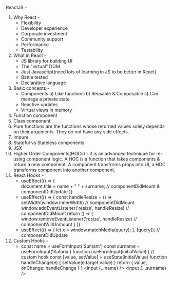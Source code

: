 ReactJS -

1. Why React -
    - Flexibility
    - Developer experience
    - Corporate investment
    - Community support
    - Performance
    - Testability
1. What in React -
    - JS library for building UI
    - The "virtual" DOM
    - Just Javascript(need lots of learning in JS to be better in React)
    - Battle tested
    - Declarative language
2. Basic concepts -
    - Components
        a) Like functions
        b) Reusable & Composable
        c) Can manage a private state
    - Reactive updates
    - Virtual views in memory
3. Function component
4. Class component
5. Pure functions are the functions whose returned values solely depends on their arguments. They do not have any side effects.
6. Impure
7. Stateful vs Stateless components
8. JSX
9. Higher Order Components(HOCs) - it is an advanced technique for re-using component logic. A HOC is a function that takes components & return a new component. A component transforms props into UI, a HOC transforms component into another component.
10. React Hooks -
    - useEffect(() => {        
        document.title = name + " " + surname; // componentDidMount & componentDidUpdate
    })
    - useEffect(() => {
        const handleResize = () => setWidth(window.innerWidth) // componentDidMount
        window.addEventListener('resize', handleResize) // componentDidMount
        return () => {
            window.removeEventListener('resize', handleResize) // componentWillUnmount
        }
    })
    - useEffect(() => {
        let x = window.matchMedia(query);
    }, [query]); // componentDidUpdate
11. Custom Hooks -
    - const name = useFormInput('Sumant')
      const surname = useFormInput('Kataria')
        function useFormInput(initialValue) { // custom hook
            const [value, setValue] = useState(initialValue)
            function handleChange(e) {
                setValue(e.target.value)
            }
            return {
                value,
                onChange: handleChange
            }
        }
    <input {...name} />
    <input {...surname} />